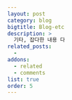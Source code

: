 ```yaml
---
layout: post
category: blog
bigtitle: Blog-etc
description: >
  기타, 잡다한 내용 다
related_posts:
  -
addons:
  - related
  - comments
list: true
order: 5
---
```

